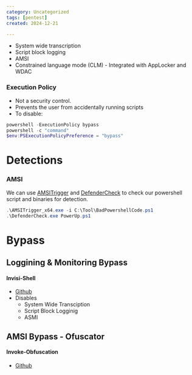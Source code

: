 ```yaml
---
category: Uncategorized
tags: [pentest]
created: 2024-12-21

---
```

- System wide transcription
- Script block logging
- AMSI
- Constrained language mode (CLM) - Integrated with AppLocker and WDAC

### Execution Policy
- Not a security control.
- Prevents the user from accidentally running scripts
- To disable: 
```powershell
powershell -ExecutionPolicy bypass
powershell -c "command"
$env:PSExecutionPolicyPreference = "bypass"
```

# Detections
### AMSI
We can use [AMSITrigger](https://github.com/RythmStick/AMSITrigger) and [DefenderCheck](https://github.com/matterpreter/DefenderCheck) to check our powershell script and binaries for detection.
```powershell
.\AMSITrigger_x64.exe -i C:\Tool\BadPowershellCode.ps1
.\DefenderCheck.exe PowerUp.ps1
```
# Bypass
## Loggining & Monitoring Bypass
#### Invisi-Shell
- [Github](https://github.com/OmerYa/Invisi-Shell)
- Disables
	- System Wide Transciption
	- Script Block Logginig
	- ASMI
## AMSI Bypass - Ofuscator
#### Invoke-Obfuscation
- [Github](https://github.com/danielbohannon/Invoke-Obfuscation)